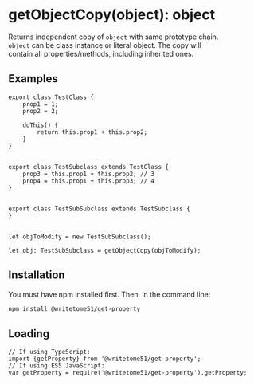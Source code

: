 # getObjectCopy(object): object

Returns independent copy of `object` with same prototype chain.  
`object` can be class instance or literal object.  The copy will  
contain all properties/methods, including inherited ones.

## Examples
```
export class TestClass {
	prop1 = 1;
	prop2 = 2;
	
	doThis() {
		return this.prop1 + this.prop2;
	}
}


export class TestSubclass extends TestClass {
	prop3 = this.prop1 + this.prop2; // 3
	prop4 = this.prop1 + this.prop3; // 4
}


export class TestSubSubclass extends TestSubclass {
}


let objToModify = new TestSubSubclass();

let obj: TestSubSubclass = getObjectCopy(objToModify);
```

## Installation

You must have npm installed first.  Then, in the command line:

```bash
npm install @writetome51/get-property
```

## Loading
```
// If using TypeScript:
import {getProperty} from '@writetome51/get-property';
// If using ES5 JavaScript:
var getProperty = require('@writetome51/get-property').getProperty;
```
